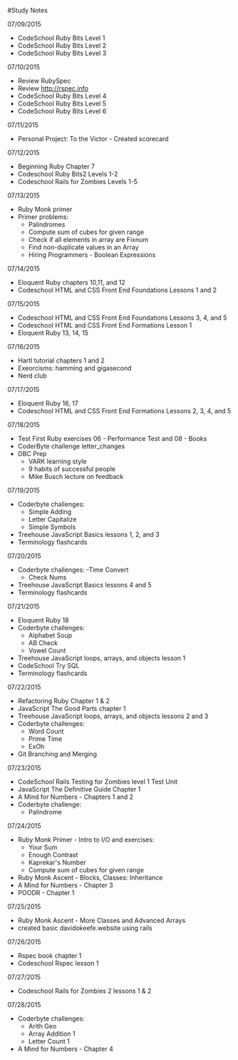 #Study Notes

07/09/2015
  - CodeSchool Ruby Bits Level 1
  - CodeSchool Ruby Bits Level 2
  - CodeSchool Ruby Bits Level 3

07/10/2015
 - Review RubySpec
 - Review http://rspec.info
 - CodeSchool Ruby Bits Level 4
 - CodeSchool Ruby Bits Level 5
 - CodeSchool Ruby Bits Level 6

07/11/2015
  - Personal Project: To the Victor - Created scorecard

07/12/2015
  - Beginning Ruby Chapter 7
  - Codeschool Ruby Bits2 Levels 1-2
  - Codeschool Rails for Zombies Levels 1-5

07/13/2015
  - Ruby Monk primer
  - Primer problems:
    - Palindromes
    - Compute sum of cubes for given range
    - Check if all elements in array are Fixnum
    - Find non-duplicate values in an Array
    - Hiring Programmers - Boolean Expressions

07/14/2015
  - Eloquent Ruby chapters 10,11, and 12
  - Codeschool HTML and CSS Front End Foundations Lessons 1 and 2

07/15/2015
  - Codeschool HTML and CSS Front End Foundations Lessons 3, 4, and 5
  - Codeschool HTML and CSS Front End Formations Lesson 1
  - Eloquent Ruby 13, 14, 15

07/16/2015
  - Hartl tutorial chapters 1 and 2
  - Exeorcisms: hamming and gigasecond
  - Nerd club

07/17/2015
  - Eloquent Ruby 16, 17
  - Codeschool HTML and CSS Front End Formations Lessons 2, 3, 4, and 5

07/18/2015
  - Test First Ruby exercises 06 - Performance Test and 08 - Books
  - CoderByte challenge letter_changes
  - DBC Prep
    - VARK learning style
    - 9 habits of successful people
    - Mike Busch lecture on feedback

07/19/2015
  - Coderbyte challenges:
    - Simple Adding
    - Letter Capitalize
    - Simple Symbols
  - Treehouse JavaScript Basics lessons 1, 2, and 3
  - Terminology flashcards

07/20/2015
  - Coderbyte challenges:
    -Time Convert
    - Check Nums
  - Treehouse JavaScript Basics lessons 4 and 5
  - Terminology flashcards

07/21/2015
  - Eloquent Ruby 18
  - Coderbyte challenges:
    - Alphabet Soup
    - AB Check
    - Vowel Count
  - Treehouse JavaScript loops, arrays, and objects lesson 1
  - CodeSchool Try SQL
  - Terminology flashcards

07/22/2015
  - Refactoring Ruby Chapter 1 & 2
  - JavaScript The Good Parts chapter 1
  - Treehouse JavaScript loops, arrays, and objects lessons 2 and 3
  - Coderbyte challenges:
    - Word Count
    - Prime Time
    - ExOh
  - Git Branching and Merging

07/23/2015
  - CodeSchool Rails Testing for Zombies level 1 Test Unit
  - JavaScript The Definitive Guide Chapter 1
  - A Mind for Numbers - Chapters 1 and 2
  - Coderbyte challenge:
    - Palindrome

07/24/2015
  - Ruby Monk Primer - Intro to I/O and exercises:
    - Your Sum
    - Enough Contrast
    - Kaprekar's Number
    - Compute sum of cubes for given range
  - Ruby Monk Ascent - Blocks, Classes: Inheritance
  - A Mind for Numbers - Chapter 3
  - POODR - Chapter 1

07/25/2015
  - Ruby Monk Ascent - More Classes and Advanced Arrays
  - created basic davidokeefe.website using rails

07/26/2015
  - Rspec book chapter 1
  - Codeschool Rspec lesson 1

07/27/2015
  - Codeschool Rails for Zombies 2 lessons 1 & 2

07/28/2015
  - Coderbyte challenges:
    - Arith Geo
    - Array Addition 1
    - Letter Count 1
  - A Mind for Numbers - Chapter 4
